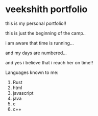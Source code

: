 # veekshith portfolio
this is my personal portfolio!!

this is just the beginning of the camp..

i am aware that time is running...

and my days are numbered...

and yes i believe that i reach her on time!!

Languages known to me:
1. Rust
1. html
1. javascript
4. java
4. c
4. c++